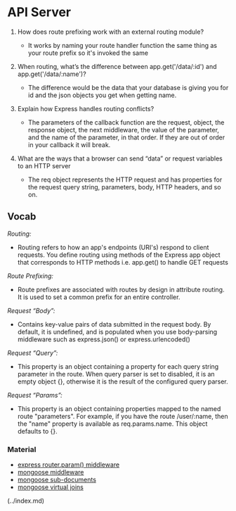 # API Server

1. How does route prefixing work with an external routing module?

   - It works by naming your route handler function the same thing as your route prefix so it's invoked the same

2. When routing, what’s the difference between app.get('/data/:id') and app.get('/data/:name')?

   - The difference would be the data that your database is giving you for id and the json objects you get when getting name.

3. Explain how Express handles routing conflicts?

   - The parameters of the callback function are the request, object, the response object, the next middleware, the value of the parameter, and the name of the parameter, in that order. If they are out of order in your callback it will break.

4. What are the ways that a browser can send “data” or request variables to an HTTP server
   - The req object represents the HTTP request and has properties for the request query string, parameters, body, HTTP headers, and so on.

## Vocab

_Routing:_

- Routing refers to how an app's endpoints (URI's) respond to client requests. You define routing using methods of the Express app object that corresponds to HTTP methods i.e. app.get() to handle GET requests

_Route Prefixing:_

- Route prefixes are associated with routes by design in attribute routing. It is used to set a common prefix for an entire controller.

_Request “Body”:_

- Contains key-value pairs of data submitted in the request body. By default, it is undefined, and is populated when you use body-parsing middleware such as express.json() or express.urlencoded()

_Request “Query”:_

- This property is an object containing a property for each query string parameter in the route. When query parser is set to disabled, it is an empty object {}, otherwise it is the result of the configured query parser.

_Request “Params”:_

- This property is an object containing properties mapped to the named route "parameters". For example, if you have the route /user/:name, then the "name" property is available as req.params.name. This object defaults to {}.

### Material

- [express router.param() middleware](https://expressjs.com/en/4x/api.html#router.param)
- [mongoose middleware](https://mongoosejs.com/docs/middleware.html)
- [mongoose sub-documents](https://mongoosejs.com/docs/subdocs.html)
- [mongoose virtual joins](https://mongoosejs.com/docs/populate.html#populate-virtuals)

 (../index.md)

